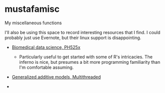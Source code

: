 # mustafamisc
My miscellaneous functions

I'll also be using this space to record interesting resources that I find. I could probably just use Evernote, but their linux support is disappointing. 

* [Biomedical data science, PH525x](http://genomicsclass.github.io/book/)  
    * Particularly useful to get started with some of R's intricacies. The inferno is nice, but presumes a bit more programming familiarity than I'm comfortable assuming. 

* [Generalized additive models, Multithreaded](http://multithreaded.stitchfix.com/blog/2015/07/30/gam/)  

* 

